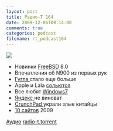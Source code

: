 ```yaml
---
layout: post
title: Радио-Т 164
date: 2009-12-06T09:14:00
comments: true
categories: podcast
filename: rt_podcast164
---
```

![](https://radio-t.com/images/radio-t/rt164.jpg)


- Новинки [FreeBSD ](http://www.opennet.ru/opennews/art.shtml?num=24420)8.0
- Впечатления об N900 из первых рук
- [Гугла ](http://habrahabr.ru/blogs/google/77227/)стало еще больше
- Apple и Lala [сольются](http://www.techcrunch.com/2009/12/04/apple-talks-acquire-lala/)
- Все любят [Windows7](http://cnews.ru/news/line/index.shtml?2009/12/02/371969)
- [Яндекс ](http://hitech.tomsk.ru/newsinternet/13714-jandeks-dokazal-svoju-nevinovnost.html)не виноват
- [CrunchPad ](http://www.opennet.ru/opennews/art.shtml?num=24477)украли злые китайцы
- [10 сайтов](http://www.readwriteweb.com/archives/top_10_international_web_products_of_2009.php) 2009

[Аудио](http://archive.rucast.net/radio-t/media/rt_podcast164.mp3)
[radio-t.torrent](http://www.radio-t.com/torrents/rt_podcast164.mp3.torrent)
<audio src="http://archive.rucast.net/radio-t/media/rt_podcast164.mp3" preload="none"></audio>
